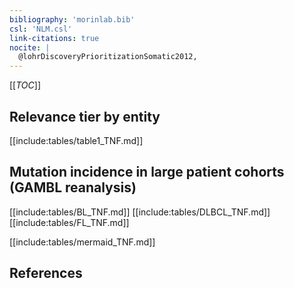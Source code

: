 ```yaml
---
bibliography: 'morinlab.bib'
csl: 'NLM.csl'
link-citations: true
nocite: |
  @lohrDiscoveryPrioritizationSomatic2012, 
---
```


[[_TOC_]]




## Relevance tier by entity

[[include:tables/table1_TNF.md]]


## Mutation incidence in large patient cohorts (GAMBL reanalysis)

[[include:tables/BL_TNF.md]]
[[include:tables/DLBCL_TNF.md]]
[[include:tables/FL_TNF.md]]

[[include:tables/mermaid_TNF.md]]

## References


